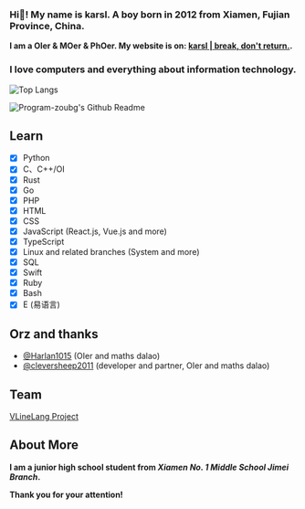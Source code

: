 ### Hi👋! My name is karsl. A boy born in 2012 from Xiamen, Fujian Province, China.

**I am a OIer & MOer & PhOer. My website is on: [karsl | break, don't return.](https://karsl-program.github.io/).**

### I love computers and everything about information technology.

![Top Langs](https://github-readme-stats.vercel.app/api/top-langs/?username=karsl-program&layout=compact)

![Program-zoubg's Github Readme](https://github-readme-stats.vercel.app/api?username=karsl-program&show_icons=true&theme=dark&include_all_commits=true)


## Learn

- [x] Python
- [x] C、C++/OI
- [x] Rust
- [x] Go
- [x] PHP
- [x] HTML
- [x] CSS
- [x] JavaScript (React.js, Vue.js and more)
- [x] TypeScript
- [x] Linux and related branches (System and more)
- [x] SQL
- [x] Swift
- [x] Ruby
- [x] Bash
- [x] E (易语言)

## Orz and thanks

- [@Harlan1015](https://github.com/Harlan1015) (OIer and maths dalao)
- [@cleversheep2011](https://github.com/cleversheep2011) (developer and partner, OIer and maths dalao)

## Team

[VLineLang Project](https://github.com/VLineLang)

## About More

**I am a junior high school student from *Xiamen No. 1 Middle School Jimei Branch*.**

**Thank you for your attention!**

